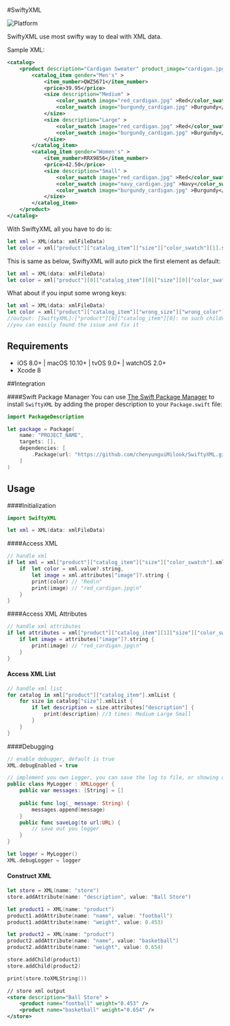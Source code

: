 #SwiftyXML

 ![Platform](https://img.shields.io/badge/platforms-iOS%208.0+%20%7C%20macOS%2010.10+%20%7C%20tvOS%209.0+%20%7C%20watchOS%202.0+-333333.svg)

SwiftyXML use most swifty way to deal with XML data.

Sample XML: 

```xml
<catalog>
	<product description="Cardigan Sweater" product_image="cardigan.jpg" >
		<catalog_item gender="Men's" >
			<item_number>QWZ5671</item_number>
			<price>39.95</price>
			<size description="Medium" >
				<color_swatch image="red_cardigan.jpg" >Red</color_swatch>
				<color_swatch image="burgundy_cardigan.jpg" >Burgundy</color_swatch>
			</size>
			<size description="Large" >
				<color_swatch image="red_cardigan.jpg" >Red</color_swatch>
				<color_swatch image="burgundy_cardigan.jpg" >Burgundy</color_swatch>
			</size>
		</catalog_item>
		<catalog_item gender="Women's" >
			<item_number>RRX9856</item_number>
			<price>42.50</price>
			<size description="Small" >
				<color_swatch image="red_cardigan.jpg" >Red</color_swatch>
				<color_swatch image="navy_cardigan.jpg" >Navy</color_swatch>
				<color_swatch image="burgundy_cardigan.jpg" >Burgundy</color_swatch>
			</size>
		</catalog_item>
	</product>
</catalog>
```

With SwiftyXML all you have to do is:

```swift
let xml = XML(data: xmlFileData)
let color = xml["product"]["catalog_item"]["size"]["color_swatch"][1].string //return "Burgundy"
```

This is same as below, SwiftyXML will auto pick the first element as default: 

```swift
let xml = XML(data: xmlFileData)
let color = xml["product"][0]["catalog_item"][0]["size"][0]["color_swatch"][1].string //return "Burgundy"
```

What about if you input some wrong keys:

```swift
let xml = XML(data: xmlFileData)
let color = xml["product"]["catalog_item"]["wrong_size"]["wrong_color"][1].string //return ""
//output: [SwiftyXML]:["product"][0]["catalog_item"][0]: no such children named: "wrong_size"
//you can easily found the issue and fix it
```

## Requirements

- iOS 8.0+ | macOS 10.10+ | tvOS 9.0+ | watchOS 2.0+
- Xcode 8

##Integration

####Swift Package Manager
You can use [The Swift Package Manager](https://swift.org/package-manager) to install `SwiftyXML` by adding the proper description to your `Package.swift` file:
```swift
import PackageDescription

let package = Package(
    name: "PROJECT_NAME",
    targets: [],
    dependencies: [
        .Package(url: "https://github.com/chenyunguiMilook/SwiftyXML.git", majorVersion: 1)
    ]
)
```

## Usage

####Initialization
```swift
import SwiftyXML
```
```swift
let xml = XML(data: xmlFileData)
```
####Access XML
```swift
// handle xml
if let xml = xml["product"]["catalog_item"]["size"]["color_swatch"].xml {
    if  let color = xml.value?.string,
        let image = xml.attributes["image"]?.string {
        print(color) // "Red\n"
        print(image) // "red_cardigan.jpg\n"
    }
}
```

####Access XML Attributes
```swift
// handle xml attributes
if let attributes = xml["product"]["catalog_item"][1]["size"]["color_swatch"].xmlAttributes {
    if let image = attributes["image"]?.string {
        print(image) // "red_cardigan.jpg\n"
    }
}
```
#### Access XML List

```swift
// handle xml list
for catalog in xml["product"]["catalog_item"].xmlList {
    for size in catalog["size"].xmlList {
        if let description = size.attributes["description"] {
            print(description) //3 times: Medium Large Small
        }
    }
}
```
####Debugging
```swift
// enable debugger, default is true
XML.debugEnabled = true

// implement you own Logger, you can save the log to file, or showing on debug pannel
public class MyLogger : XMLLogger {
    public var messages: [String] = []
    
    public func log(_ message: String) {
        messages.append(message)
    }
    public func saveLog(to url:URL) {
        // save out you logger
    }
}

let logger = MyLogger()
XML.debugLogger = logger
```

#### Construct XML

```swift
let store = XML(name: "store")
store.addAttribute(name: "description", value: "Ball Store")

let product1 = XML(name: "product")
product1.addAttribute(name: "name", value: "football")
product1.addAttribute(name: "weight", value: 0.453)

let product2 = XML(name: "product")
product2.addAttribute(name: "name", value: "basketball")
product2.addAttribute(name: "weight", value: 0.654)

store.addChild(product1)
store.addChild(product2)

print(store.toXMLString())
```

```xml
// store xml output
<store description="Ball Store" >
	<product name="football" weight="0.453" />
	<product name="basketball" weight="0.654" />
</store>
```
